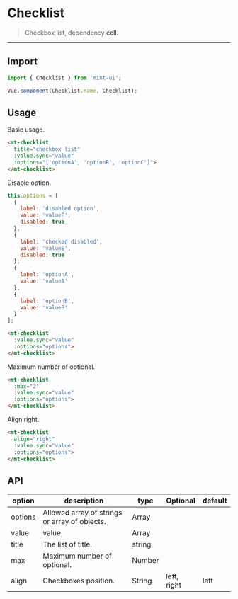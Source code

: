 # Checklist

> Checkbox list, dependency <a v-link="{path:'/' + $route.language + '/cell'}">cell</a>.

-----------

## Import

```javascript
import { Checklist } from 'mint-ui';

Vue.component(Checklist.name, Checklist);
```

## Usage

Basic usage.

```html
<mt-checklist
  title="checkbox list"
  :value.sync="value"
  :options="['optionA', 'optionB', 'optionC']">
</mt-checklist>
```

Disable option.

```javascript
this.options = [
  {
    label: 'disabled option',
    value: 'valueF',
    disabled: true
  },
  {
    label: 'checked disabled',
    value: 'valueE',
    disabled: true
  },
  {
    label: 'optionA',
    value: 'valueA'
  },
  {
    label: 'optionB',
    value: 'valueB'
  }
];
```

```html
<mt-checklist
  :value.sync="value"
  :options="options">
</mt-checklist>
```

Maximum number of optional.

```html
<mt-checklist
  :max="2"
  :value.sync="value"
  :options="options">
</mt-checklist>
```

Align right.

```html
<mt-checklist
  align="right"
  :value.sync="value"
  :options="options">
</mt-checklist>
```

## API
| option | description | type | Optional | default |
|------|-------|---------|-------|--------|
| options | Allowed array of strings or array of objects. | Array | |
|value | value | Array | | |
|title | The list of title. | string | | |
|max| Maximum number of optional. | Number | | |
|align| Checkboxes position. | String | left, right | left |

